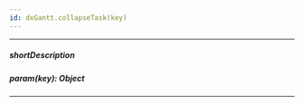```yaml
---
id: dxGantt.collapseTask(key)
---
```

---
##### shortDescription
<!-- Description goes here -->

##### param(key): Object
<!-- Description goes here -->

---
<!-- Description goes here -->